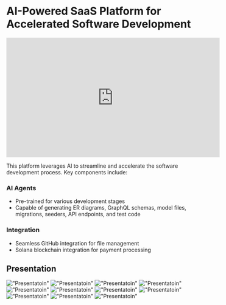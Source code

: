 # AI-Powered SaaS Platform for Accelerated Software Development

<iframe width="560" height="315" src="https://www.youtube.com/embed/m8uNCoP-hec?si=dP_IgUYHK_j6ud2I" title="YouTube video player" frameborder="0" allow="accelerometer; autoplay; clipboard-write; encrypted-media; gyroscope; picture-in-picture; web-share" referrerpolicy="strict-origin-when-cross-origin" allowfullscreen></iframe>

This platform leverages AI to streamline and accelerate the software development process. Key components include:

### AI Agents
- Pre-trained for various development stages
- Capable of generating ER diagrams, GraphQL schemas, model files, migrations, seeders, API endpoints, and test code

### Integration
- Seamless GitHub integration for file management
- Solana blockchain integration for payment processing

## Presentation

!["Presentatoin"](./docs/1.png)
!["Presentatoin"](./docs/2.png)
!["Presentatoin"](./docs/3.png)
!["Presentatoin"](./docs/4.png)
!["Presentatoin"](./docs/5.png)
!["Presentatoin"](./docs/6.png)
!["Presentatoin"](./docs/7.png)
!["Presentatoin"](./docs/8.png)
!["Presentatoin"](./docs/9.png)
!["Presentatoin"](./docs/10.png)
!["Presentatoin"](./docs/11.png)
